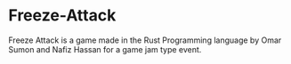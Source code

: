 # Freeze-Attack
Freeze Attack is a game made in the Rust Programming language by Omar Sumon and Nafiz Hassan for a game jam type event.

